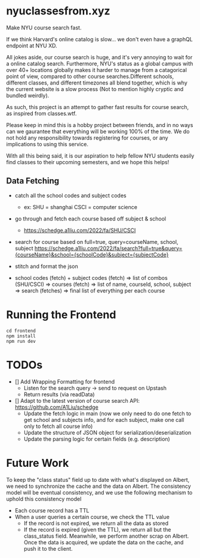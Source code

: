 # nyuclassesfrom.xyz

Make NYU course search fast.

If we think Harvard's online catalog is slow... we don't even have a graphQL endpoint at NYU XD.

All jokes aside, our course search is huge, and it's very annoying to wait for a online catalog search. Furthermore, NYU's status as a global campus with over 40+ locations globally makes it harder to manage from a catagorical point of view, compared to other course searches.Different schools, different classes, and different timezones all blend together, which is why the current website is a slow process (Not to mention highly cryptic and bundled weirdly).

As such, this project is an attempt to gather fast results for course search, as inspired from classes.wtf.

Please keep in mind this is a hobby project between friends, and in no ways can we gaurantee that everything will be working 100% of the time. We do not hold any responsibility towards registering for courses, or any implications to using this service.

With all this being said, it is our aspiration to help fellow NYU students easily find classes to their upcoming semesters, and we hope this helps!

## Data Fetching

- catch all the school codes and subject codes
  - ex: SHU = shanghai CSCI = computer science
- go through and fetch each course based off subject & school
  - https://schedge.a1liu.com/2022/fa/SHU/CSCI
- search for course based on full=true, query=courseName, school, subject
  https://schedge.a1liu.com/2022/fa/search?full=true&query={courseName}&school={schoolCode}&subject={subjectCode}
- stitch and format the json

- school codes (fetch) + subject codes (fetch) => list of combos (SHU/CSCI) => courses (fetch) => list of name, courseId, school, subject => search (fetches) => final list of everything per each course

# Running the Frontend

```
cd frontend
npm install
npm run dev
```

# TODOs

- [] Add Wrapping Formatting for frontend
  - Listen for the search query -> send to request on Upstash
  - Return results (via readData)
- [] Adapt to the latest version of course search API: https://github.com/A1Liu/schedge
  - Update the fetch logic in main (now we only need to do one fetch to get school and subjects info, and for each subject, make one call only to fetch all course info)
  - Update the structure of JSON object for serialization/deserialization
  - Update the parsing logic for certain fields (e.g. description)
 
# Future Work
To keep the "class status" field up to date with what's displayed on Albert, we need to synchronize the cache and the data on Albert. The consistency model will be eventual consistency, and we use the following mechanism to uphold this consistency model

- Each course record has a TTL
- When a user queries a certain course, we check the TTL value
  - If the record is not expired, we return all the data as stored
  - If the record is expired (given the TTL), we return all but the class_status field. Meanwhile, we perform another scrap on Albert. Once the data is acquired, we update the data on the cache, and push it to the client.
